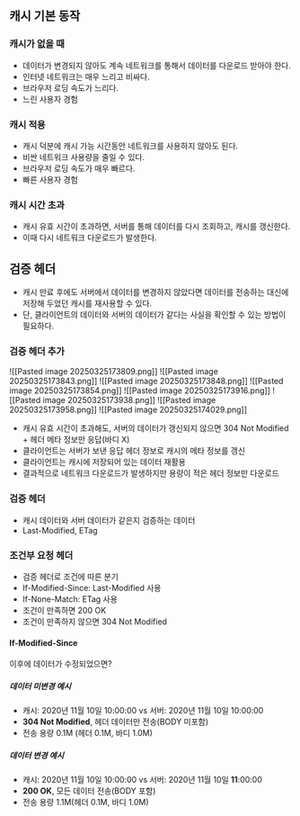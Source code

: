 ## 캐시 기본 동작

### 캐시가 없을 때
- 데이터가 변경되지 않아도 계속 네트워크를 통해서 데이터를 다운로드 받아야 한다.
- 인터넷 네트워크는 매우 느리고 비싸다.
- 브라우저 로딩 속도가 느리다.
- 느린 사용자 경험
### 캐시 적용
- 캐시 덕분에 캐시 가능 시간동안 네트워크를 사용하지 않아도 된다.
- 비싼 네트워크 사용량을 줄일 수 있다.
- 브라우저 로딩 속도가 매우 빠르다.
- 빠른 사용자 경험
### 캐시 시간 초과
- 캐시 유효 시간이 초과하면, 서버를 통해 데이터를 다시 조회하고, 캐시를 갱신한다.
- 이때 다시 네트워크 다운로드가 발생한다.

## 검증 헤더

- 캐시 만료 후에도 서버에서 데이터를 변경하지 않았다면 데이터를 전송하는 대신에 저장해 두었던 캐시를 재사용할 수 있다.
- 단, 클라이언트의 데이터와 서버의 데이터가 같다는 사실을 확인할 수 있는 방법이 필요하다.

### 검증 헤더 추가
![[Pasted image 20250325173809.png]]
![[Pasted image 20250325173843.png]]
![[Pasted image 20250325173848.png]]
![[Pasted image 20250325173854.png]]
![[Pasted image 20250325173916.png]]
![[Pasted image 20250325173938.png]]
![[Pasted image 20250325173958.png]]
![[Pasted image 20250325174029.png]]

- 캐시 유효 시간이 초과해도, 서버의 데이터가 갱신되지 않으면 304 Not Modified + 헤더 메타 정보만 응답(바디 X)
- 클라이언트는 서버가 보낸 응답 헤더 정보로 캐시의 메타 정보를 갱신
- 클라이언트는 캐시에 저장되어 있는 데이터 재활용
- 결과적으로 네트워크 다운로드가 발생하지만 용량이 적은 헤더 정보만 다운로드

### 검증 헤더
- 캐시 데이터와 서버 데이터가 같은지 검증하는 데이터
- Last-Modified, ETag
### 조건부 요청 헤더
- 검증 헤더로 조건에 따른 분기
- If-Modified-Since: Last-Modified 사용
- If-None-Match: ETag 사용
- 조건이 만족하면 200 OK
- 조건이 만족하지 않으면 304 Not Modified
#### If-Modified-Since
이후에 데이터가 수정되었으면?
##### 데이터 미변경 예시
- 캐시: 2020년 11월 10일 10:00:00 vs 서버: 2020년 11월 10일 10:00:00
- **304 Not Modified**, 헤더 데이터만 전송(BODY 미포함)
- 전송 용량 0.1M (헤더 0.1M, 바디 1.0M)
##### 데이터 변경 예시
- 캐시: 2020년 11월 10일 10:00:00 vs 서버: 2020년 11월 10일 **11**:00:00
- **200 OK**, 모든 데이터 전송(BODY 포함)
- 전송 용량 1.1M(헤더 0.1M, 바디 1.0M)